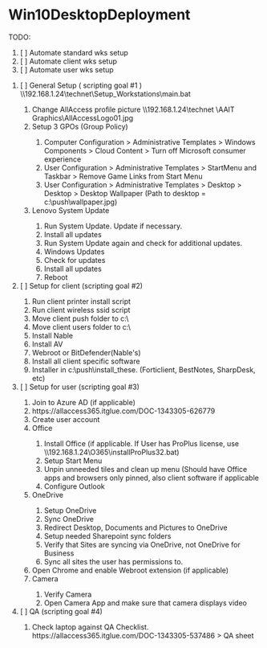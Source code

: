 ﻿# Win10DesktopDeployment

TODO:<br>
<ol>
<li>[ ] Automate standard wks setup</li>
<li>[ ] Automate client wks setup</li>
<li>[ ] Automate user wks setup</li>
</ol>

<ol>
  <li>[ ] General Setup ( scripting goal #1 ) \\192.168.1.24\technet\Setup_Workstations\main.bat</li>
  <ol>
    <li>Change AllAccess profile picture \\192.168.1.24\technet \AAIT Graphics\AllAccessLogo01.jpg</li>
    <li>Setup 3 GPOs (Group Policy)</li>
    <ol>
      <li>Computer Configuration > Administrative Templates > Windows Components > Cloud Content > Turn off Microsoft consumer experience</li>
      <li>User Configuration > Administrative Templates > StartMenu and Taskbar >  Remove Game Links from Start Menu</li>
      <li>User Configuration > Administrative Templates > Desktop > Desktop > Desktop Wallpaper (Path to desktop =  c:\push\wallpaper.jpg)</li>
    </ol>
  <li>Lenovo System Update</li>
    <ol>
      <li>Run System Update.  Update if necessary.</li>
      <li>Install all updates</li>
      <li>Run System Update again and check for additional updates.</li>
      <li>Windows Updates</li>
      <li>Check for updates</li>
      <li>Install all updates</li>
      <li>Reboot</li>
    </ol>
  </ol>
<li>[ ] Setup for client (scripting goal #2)</li>
  <ol>
    <li>Run client printer install script</li>
    <li>Run client wireless ssid script</li>
    <li>Move client push folder to c:\</li>
    <li>Move client users folder to c:\</li>
    <li>Install Nable</li>
    <li>Install AV</li>
    <li>Webroot or BitDefender(Nable's)</li>
    <li>Install all client specific software</li>
    <li>Installer in c:\push\install_these. (Forticlient, BestNotes, SharpDesk, etc)</li>
  </ol>
<li>[ ] Setup for user (scripting goal #3)</li>
  <ol>
<li>Join to Azure AD (if applicable)</li>
<li>https://allaccess365.itglue.com/DOC-1343305-626779</li>
<li>Create user account</li>
<li>Office</li>
    <ol>
      <li>Install Office (if applicable. If User has ProPlus license, use \\192.168.1.24\O365\installProPlus32.bat)</li>
      <li>Setup Start Menu</li>
      <li>Unpin unneeded tiles and clean up menu (Should have Office apps and browsers only pinned, also client software if applicable</li>
      <li>Configure Outlook</li>
    </ol>
  <li>OneDrive</li>
    <ol>
      <li>Setup OneDrive</li>
      <li>Sync OneDrive</li>
      <li>Redirect Desktop, Documents and Pictures to OneDrive</li>
      <li>Setup needed Sharepoint sync folders</li>
      <li>Verify that Sites are syncing via OneDrive, not OneDrive for Business</li>
      <li>Sync all sites the user has permissions to.</li>
    </ol>
  <li>Open Chrome and enable Webroot extension (if applicable)</li>
  <li>Camera</li>
    <ol>
      <li>Verify Camera	</li>
      <li>Open Camera App and make sure that camera displays video</li>
    </ol>
  </ol>
<li>[ ] QA (scripting goal #4)</li>
  <ol>
    <li>Check laptop against QA Checklist. https://allaccess365.itglue.com/DOC-1343305-537486 > QA sheet</li>
  </ol>
</ol>
